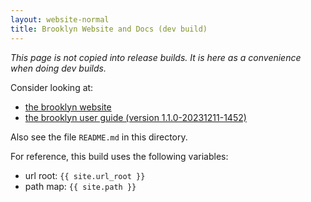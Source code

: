 ```yaml
---
layout: website-normal
title: Brooklyn Website and Docs (dev build)
---
```


<i>This page is not copied into release builds. It is here as a convenience when doing dev builds.</i>

Consider looking at:

* [the brooklyn website](/website/)
* [the brooklyn user guide (version 1.1.0-20231211-1452)](guide/) <span> <!-- BROOKLYN_VERSION --> </span>

Also see the file <code>README.md</code> in this directory.

For reference, this build uses the following variables:

* url root:  `{{ site.url_root }}`
* path map: `{{ site.path }}`

